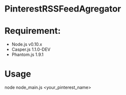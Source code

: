 PinterestRSSFeedAgregator
=========================
Requirement:
=====
* Node.js v0.10.x
* Casper.js 1.1.0-DEV
* Phantom.js 1.9.1

Usage
=====
node node_main.js <your_pinterest_name>
